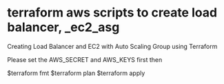 # terraform aws scripts to create load balancer, _ec2_asg

Creating Load Balancer and EC2 with Auto Scaling Group using Terraform

Please set the AWS_SECRET and AWS_KEYS first then

$terraform fmt
$terraform plan
$terraform apply
